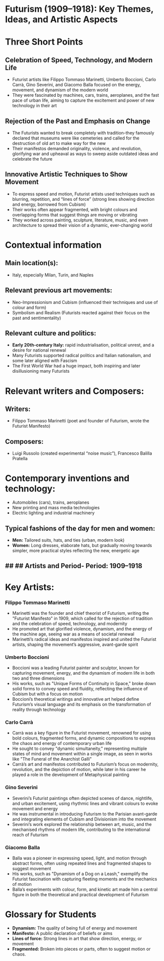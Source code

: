 # Futurism (1909–1918): Key Themes, Ideas, and Artistic Aspects
# Three Short Points
## Celebration of Speed, Technology, and Modern Life
- Futurist artists like Filippo Tommaso Marinetti, Umberto Boccioni, Carlo Carrà, Gino Severini, and Giacomo Balla focused on the energy, movement, and dynamism of the modern world
- They were fascinated by machines, cars, trains, aeroplanes, and the fast pace of urban life, aiming to capture the excitement and power of new technology in their art
## Rejection of the Past and Emphasis on Change
- The Futurists wanted to break completely with tradition-they famously declared that museums were like cemeteries and called for the destruction of old art to make way for the new
- Their manifestos demanded originality, violence, and revolution, glorifying war and upheaval as ways to sweep aside outdated ideas and celebrate the future
## Innovative Artistic Techniques to Show Movement
- To express speed and motion, Futurist artists used techniques such as blurring, repetition, and “lines of force” (strong lines showing direction and energy, borrowed from Cubism)
- Their works often appear fragmented, with bright colours and overlapping forms that suggest things are moving or vibrating
- They worked across painting, sculpture, literature, music, and even architecture to spread their vision of a dynamic, ever-changing world
# Contextual information
## Main location(s):
- Italy, especially Milan, Turin, and Naples
## Relevant previous art movements:
- Neo-Impressionism and Cubism (influenced their techniques and use of colour and form)
- Symbolism and Realism (Futurists reacted against their focus on the past and sentimentality)
## Relevant culture and politics:
- **Early 20th-century Italy:** rapid industrialisation, political unrest, and a desire for national renewal
- Many Futurists supported radical politics and Italian nationalism, and some later aligned with Fascism
- The First World War had a huge impact, both inspiring and later disillusioning many Futurists
# Relevant writers and Composers:
## Writers:
- Filippo Tommaso Marinetti (poet and founder of Futurism, wrote the Futurist Manifesto)
## Composers:
- Luigi Russolo (created experimental “noise music”), Francesco Balilla Pratella
# Contemporary inventions and technology:
- Automobiles (cars), trains, aeroplanes 
- New printing and mass media technologies
- Electric lighting and industrial machinery
## Typical fashions of the day for men and women:
- **Men:** Tailored suits, hats, and ties (urban, modern look)
- **Women:**  Long dresses, elaborate hats, but gradually moving towards simpler, more practical styles reflecting the new, energetic age
## ## ## Artists and Period- Period: 1909–1918
# Key Artists:
### Filippo Tommaso Marinetti
- Marinetti was the founder and chief theorist of Futurism, writing the "Futurist Manifesto" in 1909, which called for the rejection of tradition and the celebration of speed, technology, and modernity
- He promoted art that glorified violence, dynamism, and the energy of the machine age, seeing war as a means of societal renewal
- Marinetti’s radical ideas and manifestos inspired and united the Futurist artists, shaping the movement’s aggressive, avant-garde spirit
### Umberto Boccioni
- Boccioni was a leading Futurist painter and sculptor, known for capturing movement, energy, and the dynamism of modern life in both two and three dimensions
- His works, such as "Unique Forms of Continuity in Space," broke down solid forms to convey speed and fluidity, reflecting the influence of Cubism but with a focus on motion
- Boccioni’s theoretical writings and innovative art helped define Futurism’s visual language and its emphasis on the transformation of reality through technology
### Carlo Carrà
- Carrà was a key figure in the Futurist movement, renowned for using bold colours, fragmented forms, and dynamic compositions to express the chaos and energy of contemporary urban life
- He sought to convey "dynamic simultaneity," representing multiple states of mind and movement within a single image, as seen in works like "The Funeral of the Anarchist Galli"
- Carrà’s art and manifestos contributed to Futurism’s focus on modernity, revolution, and the depiction of motion, while later in his career he played a role in the development of Metaphysical painting
### Gino Severini
- Severini’s Futurist paintings often depicted scenes of dance, nightlife, and urban excitement, using rhythmic lines and vibrant colours to evoke movement and energy
- He was instrumental in introducing Futurism to the Parisian avant-garde and integrating elements of Cubism and Divisionism into the movement
- Severini’s work explored the relationship between art, music, and the mechanised rhythms of modern life, contributing to the international reach of Futurism
### Giacomo Balla
- Balla was a pioneer in expressing speed, light, and motion through abstract forms, often using repeated lines and fragmented shapes to suggest movement
- His works, such as "Dynamism of a Dog on a Leash," exemplify the Futurist fascination with capturing fleeting moments and the mechanics of motion
- Balla’s experiments with colour, form, and kinetic art made him a central figure in both the theoretical and practical development of Futurism
# Glossary for Students
- **Dynamism:** The quality of being full of energy and movement
- **Manifesto:** A public declaration of beliefs or aims
- **Lines of force:** Strong lines in art that show direction, energy, or movement
- **Fragmented:** Broken into pieces or parts, often to suggest motion or chaos.